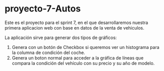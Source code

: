 # proyecto-7-Autos
Este es el proyecto para el sprint 7, en el que desarrollaremos nuestra primera aplicacion web con base en datos de la venta de vehiculos.

La aplicación sirve para generar dos tipos de gráficos: 
1. Genera con un botón de Checkbox si queremos ver un histograma para la columna de condición del coche.
2. Genera un boton normal para acceder a la gráfica de líneas que compara la condición del vehículo con su precio y su año de modelo.
